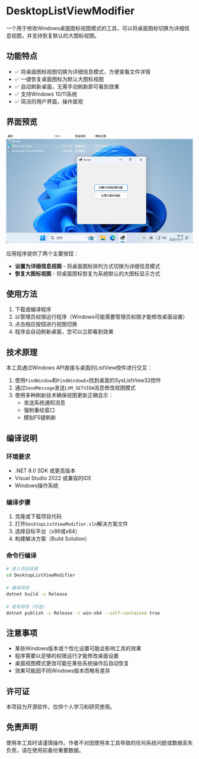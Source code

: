# DesktopListViewModifier

一个用于修改Windows桌面图标视图模式的工具，可以将桌面图标切换为详细信息视图，并支持恢复默认的大图标视图。

## 功能特点

- ✅ 将桌面图标视图切换为详细信息模式，方便查看文件详情
- ✅ 一键恢复桌面图标为默认大图标视图
- ✅ 自动刷新桌面，无需手动刷新即可看到效果
- ✅ 支持Windows 10/11系统
- ✅ 简洁的用户界面，操作直观

## 界面预览

![应用程序界面预览](img/Snipaste_2025-10-17_18-18-09.png)

应用程序提供了两个主要按钮：
- **设置为详细信息视图** - 将桌面图标排列方式切换为详细信息模式
- **恢复大图标视图** - 将桌面图标恢复为系统默认的大图标显示方式

## 使用方法

1. 下载或编译程序
2. 以管理员权限运行程序（Windows可能需要管理员权限才能修改桌面设置）
3. 点击相应按钮进行视图切换
4. 程序会自动刷新桌面，您可以立即看到效果

## 技术原理

本工具通过Windows API直接与桌面的ListView控件进行交互：

1. 使用`FindWindow`和`FindWindowEx`找到桌面的SysListView32控件
2. 通过`SendMessage`发送`LVM_SETVIEW`消息修改视图模式
3. 使用多种刷新技术确保视图更新正确显示：
   - 发送系统通知消息
   - 强制重绘窗口
   - 模拟F5键刷新

## 编译说明

### 环境要求

- .NET 8.0 SDK 或更高版本
- Visual Studio 2022 或兼容的IDE
- Windows操作系统

### 编译步骤

1. 克隆或下载项目代码
2. 打开`DesktopListViewModifier.sln`解决方案文件
3. 选择目标平台（x86或x64）
4. 构建解决方案（Build Solution）

### 命令行编译

```bash
# 进入项目目录
cd DesktopListViewModifier

# 编译项目
dotnet build -c Release

# 发布项目（可选）
dotnet publish -c Release -r win-x64 --self-contained true
```

## 注意事项

- 某些Windows版本或个性化设置可能会影响工具的效果
- 程序需要以足够的权限运行才能修改桌面设置
- 桌面视图模式更改可能在某些系统操作后自动恢复
- 效果可能因不同Windows版本而略有差异

## 许可证

本项目为开源软件，仅供个人学习和研究使用。

## 免责声明

使用本工具时请谨慎操作。作者不对因使用本工具导致的任何系统问题或数据丢失负责。请在使用前备份重要数据。